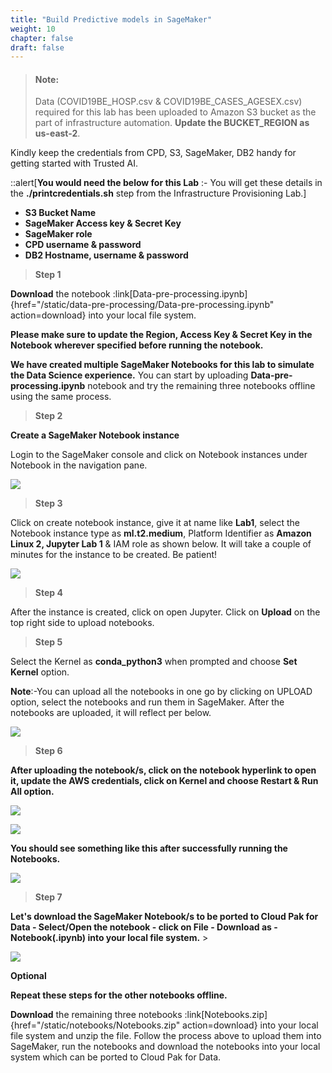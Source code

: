 ```yaml
---
title: "Build Predictive models in SageMaker"
weight: 10
chapter: false
draft: false
---
```


> #### Note:
> Data (COVID19BE_HOSP.csv & COVID19BE_CASES_AGESEX.csv) required for this lab has been uploaded to Amazon S3 bucket as the part of infrastructure automation. **Update the BUCKET_REGION as us-east-2**.

Kindly keep the credentials from CPD, S3, SageMaker, DB2 handy for getting started with Trusted AI.

::alert[**You would need the below for this Lab** :- You will get these details in the **./printcredentials.sh** step from the Infrastructure Provisioning Lab.]

* **S3 Bucket Name**
* **SageMaker Access key & Secret Key**
* **SageMaker role**
* **CPD username & password**
* **DB2 Hostname, username & password**

> **Step 1**

**Download** the notebook :link[Data-pre-processing.ipynb]{href="/static/data-pre-processing/Data-pre-processing.ipynb" action=download} into your local file system.

**Please make sure to update the Region, Access Key & Secret Key in the Notebook wherever specified before running the notebook.**

**We have created multiple SageMaker Notebooks for this lab to simulate the Data Science experience.** You can start by uploading **Data-pre-processing.ipynb** notebook and try the remaining three notebooks offline using the same process.

> **Step 2**

**Create a SageMaker Notebook instance**

Login to the SageMaker console and click on Notebook instances under Notebook in the navigation pane.

![](/static/images/20_trusted_ai_lab/sm-login.png)

> **Step 3**

Click on create notebook instance, give it at name like **Lab1**, select the Notebook instance type as **ml.t2.medium**, Platform Identifier as **Amazon Linux 2, Jupyter Lab 1** & IAM role as shown below. It will take a couple of minutes for the instance to be created. Be patient!

![](/static/images/20_trusted_ai_lab/crt-nb-sm.png)

> **Step 4**

After the instance is created, click on open Jupyter. Click on **Upload** on the top right side to upload notebooks. 

> **Step 5**

Select the Kernel as **conda_python3** when prompted and choose **Set Kernel** option. 

**Note**:-You can upload all the notebooks in one go by clicking on UPLOAD option, select the notebooks and run them in SageMaker. After the notebooks are uploaded, it will reflect per below.

![](/static/images/20_trusted_ai_lab/opn-nb-sm.png)

> **Step 6**

**After uploading the notebook/s, click on the notebook hyperlink to open it, update the AWS credentials, click on Kernel and choose Restart & Run All option.** 

![](/static/images/20_trusted_ai_lab/opn-nb-sm.png)

![](/static/images/20_trusted_ai_lab/run-nb.png)

**You should see something like this after successfully running the Notebooks.**

![](/static/images/20_trusted_ai_lab/nb-run.png)

> **Step 7**

**Let's download the SageMaker Notebook/s to be ported to Cloud Pak for Data - Select/Open the notebook - click on File - Download as - Notebook(.ipynb) into your local file system.** >  

![](/static/images/20_trusted_ai_lab/dw-nb-sm.png)

**Optional**

**Repeat these steps for the other notebooks offline.**

**Download** the remaining three notebooks :link[Notebooks.zip]{href="/static/notebooks/Notebooks.zip" action=download} into your local file system and unzip the file. Follow the process above to upload them into SageMaker, run the notebooks and download the notebooks into your local system which can be ported to Cloud Pak for Data.
